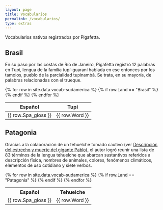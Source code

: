 ```yaml
---
layout: page
title: Vocabularios
permalink: /vocabularios/
type: extras
---
```


Vocabularios nativos registrados por Pigafetta.

## Brasil

En su paso por las costas de Río de Janeiro, Pigafetta registró 12 palabras en Tupí, lengua de la familia tupí-guaraní hablada en ese entonces por los tamoios, pueblo de la parcialidad tupinambá. Se trata, en su mayoría, de palabras relacionadas con el trueque.

<div class="py-3 table-wrapper-scroll-y my-custom-scrollbar">
  <table class="table">
    <thead>
      <tr><th class="th-sm">Español</th><th class="th-sm">Tupí</th></tr>
    </thead>
    {% for row in site.data.vocab-sudamerica %}
      {%  if row.Land == "Brasil" %}
          <tr><td>{{ row.Spa_gloss }}</td><td class="italic">{{ row.Word }}</td></tr>
        {% endif %}
      {% endfor %}
  </table> 	
</div>

## Patagonia

Gracias a la colaboración de un tehuelche tomado cautivo (ver [Descripción del estrecho y muerte del gigante Pablo]({{site.baseurl}}/relacion/pg_0018.html)), el autor logró reunir una lista de 83 términos de la lengua tehuelche que abarcan sustantivos referidos a descripción física, nombres de animales, colores, fenómenos climáticos, elementos de uso cotidiano y siete verbos.

<div class="py-3 table-wrapper-scroll-y my-custom-scrollbar">
  <table class="table">
    <tr><th>Español</th><th>Tehuelche</th></tr>
  	{% for row in site.data.vocab-sudamerica %}
  	  {%  if row.Land == "Patagonia" %}
          <tr><td>{{ row.Spa_gloss }}</td><td class="italic">{{ row.Word }}</td></tr>
        {% endif %}
    	{% endfor %}
  </table> 
</div>